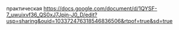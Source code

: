 практическая https://docs.google.com/document/d/1QYSF-7_uwuixvf36_QS0xJ7Jpjn-J0_D/edit?usp=sharing&ouid=103372476318546836506&rtpof=true&sd=true
